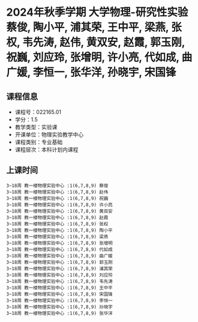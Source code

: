 # 2024年秋季学期 大学物理-研究性实验 蔡俊, 陶小平, 浦其荣, 王中平, 梁燕, 张权, 韦先涛, 赵伟, 黄双安, 赵霞, 郭玉刚, 祝巍, 刘应玲, 张增明, 许小亮, 代如成, 曲广媛, 李恒一, 张华洋, 孙晓宇, 宋国锋






## 课程信息

- 课程号：022165.01
- 学分：1.5
- 教学类型：实验课
- 开课单位：物理实验教学中心
- 课程类别：专业基础
- 课程层次：本科计划内课程

## 上课时间

```
3~18周 教一楼物理实验中心 :1(6,7,8,9) 蔡俊
3~18周 教一楼物理实验中心 :1(6,7,8,9) 赵伟
3~18周 教一楼物理实验中心 :1(6,7,8,9) 祝巍
3~18周 教一楼物理实验中心 :1(6,7,8,9) 许小亮
3~18周 教一楼物理实验中心 :1(6,7,8,9) 黄双安
3~18周 教一楼物理实验中心 :1(6,7,8,9) 赵霞
3~18周 教一楼物理实验中心 :1(6,7,8,9) 张权
3~18周 教一楼物理实验中心 :1(6,7,8,9) 陶小平
3~18周 教一楼物理实验中心 :1(6,7,8,9) 梁燕
3~18周 教一楼物理实验中心 :1(6,7,8,9) 张增明
3~18周 教一楼物理实验中心 :1(6,7,8,9) 代如成
3~18周 教一楼物理实验中心 :1(6,7,8,9) 曲广媛
3~18周 教一楼物理实验中心 :1(6,7,8,9) 郭玉刚
3~18周 教一楼物理实验中心 :1(6,7,8,9) 浦其荣
3~18周 教一楼物理实验中心 :1(6,7,8,9) 刘应玲
3~18周 教一楼物理实验中心 :1(6,7,8,9) 韦先涛
3~18周 教一楼物理实验中心 :1(6,7,8,9) 王中平
3~18周 教一楼物理实验中心 :1(6,7,8,9) 宋国锋
3~18周 教一楼物理实验中心 :1(6,7,8,9) 李恒一
3~18周 教一楼物理实验中心 :1(6,7,8,9) 孙晓宇
3~18周 教一楼物理实验中心 :1(6,7,8,9) 张华洋
```

